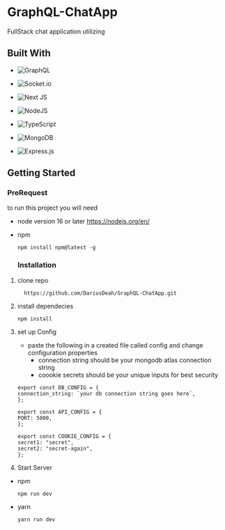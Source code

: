 # GraphQL-ChatApp

FullStack chat application utilizing 

## Built With 

- ![GraphQL](https://img.shields.io/badge/-GraphQL-E10098?style=for-the-badge&logo=graphql&logoColor=white)

- ![Socket.io](https://img.shields.io/badge/Socket.io-black?style=for-the-badge&logo=socket.io&badgeColor=010101)

- ![Next JS](https://img.shields.io/badge/Next-black?style=for-the-badge&logo=next.js&logoColor=white)

- ![NodeJS](https://img.shields.io/badge/node.js-6DA55F?style=for-the-badge&logo=node.js&logoColor=white)

- ![TypeScript](https://img.shields.io/badge/typescript-%23007ACC.svg?style=for-the-badge&logo=typescript&logoColor=white)

- ![MongoDB](https://img.shields.io/badge/MongoDB-%234ea94b.svg?style=for-the-badge&logo=mongodb&logoColor=white)

- ![Express.js](https://img.shields.io/badge/express.js-%23404d59.svg?style=for-the-badge&logo=express&logoColor=%2361DAFB)

## Getting Started

### PreRequest
to run this project you will need 
- node version 16 or later
  https://nodejs.org/en/
- npm 

  ```
  npm install npm@latest -g
  ```
  
  ### Installation
 
 1. clone repo
 
     ```
       https://github.com/DariusDeah/GraphQL-ChatApp.git
      ```
 2. install dependecies
 
    ```
    npm install 
    ```
    
 3. set up Config
      - paste the following in a created file called config and change configuration properties 
        - connection string should be your mongodb atlas connection string
        - coookie secrets should be your unique inputs for best security 
        
      ```
      export const DB_CONFIG = {
      connection_string: `your db connection string goes here`,
    };
    
    export const API_CONFIG = {
    PORT: 5000,
    };
    
    export const COOKIE_CONFIG = {
      secret1: "secret",
      secret2: "secret-again",
    };
    
    ```

4. Start Server

  - npm 
  
      ```
      npm run dev
      ```
  - yarn
  
      ```
      yarn run dev
      ```
      
